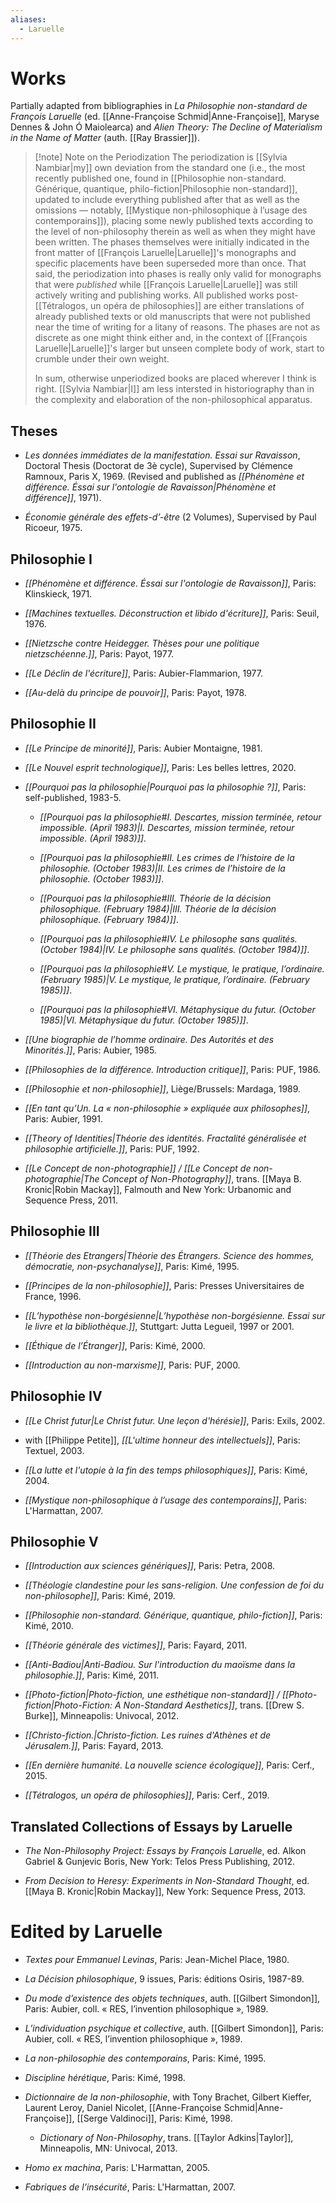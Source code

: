 ```yaml
---
aliases:
  - Laruelle
---
```

# Works

Partially adapted from bibliographies in _La Philosophie non-standard de François Laruelle_ (ed. [[Anne-Françoise Schmid|Anne-Françoise]], Maryse Dennes & John Ó Maiolearca) and _Alien Theory: The Decline of Materialism in the Name of Matter_ (auth. [[Ray Brassier]]).

>[!note] Note on the Periodization
>The periodization is [[Sylvia Nambiar|my]] own deviation from the standard one (i.e., the most recently published one, found in [[Philosophie non-standard. Générique, quantique, philo-fiction|Philosophie non-standard]], updated to include everything published after that as well as the omissions — notably, [[Mystique non-philosophique à l’usage des contemporains]]), placing some newly published texts according to the level of non-philosophy therein as well as when they might have been written. The phases themselves were initially indicated in the front matter of [[François Laruelle|Laruelle]]'s monographs and specific placements have been superseded more than once. That said, the periodization into phases is really only valid for monographs that were _published_ while [[François Laruelle|Laruelle]] was still actively writing and publishing works. All published works post-[[Tétralogos, un opéra de philosophies]] are either translations of already published texts or old manuscripts that were not published near the time of writing for a litany of reasons. The phases are not as discrete as one might think either and, in the context of [[François Laruelle|Laruelle]]'s larger but unseen complete body of work, start to crumble under their own weight.
>
>In sum, otherwise unperiodized books are placed wherever I think is right. [[Sylvia Nambiar|I]] am less intersted in historiography than in the complexity and elaboration of the non-philosophical apparatus.

## Theses

- _Les données immédiates de la manifestation. Essai sur Ravaisson_, Doctoral Thesis (Doctorat de 3è cycle), Supervised by Clémence Ramnoux, Paris X, 1969. (Revised and published as _[[Phénomène et différence. Éssai sur l'ontologie de Ravaisson|Phénomène et différence]]_, 1971).

- _Économie générale des effets-d’-être_ (2 Volumes), Supervised by Paul Ricoeur, 1975.


## Philosophie I

- _[[Phénomène et différence. Éssai sur l'ontologie de Ravaisson]]_, Paris: Klinskieck, 1971.

- _[[Machines textuelles. Déconstruction et libido d'écriture]]_, Paris: Seuil, 1976.

- _[[Nietzsche contre Heidegger. Thèses pour une politique nietzschéenne.]]_, Paris: Payot, 1977.

- _[[Le Déclin de l'écriture]]_, Paris: Aubier-Flammarion, 1977.

- _[[Au-delà du principe de pouvoir]]_, Paris: Payot, 1978.


## Philosophie II

- _[[Le Principe de minorité]]_, Paris: Aubier Montaigne, 1981.

- _[[Le Nouvel esprit technologique]]_, Paris: Les belles lettres, 2020.

- _[[Pourquoi pas la philosophie|Pourquoi pas la philosophie ?]]_, Paris: self-published, 1983-5.
 
    - _[[Pourquoi pas la philosophie#I. Descartes, mission terminée, retour impossible. (April 1983)|I. Descartes, mission terminée, retour impossible. (April 1983)]]_.
    
    - _[[Pourquoi pas la philosophie#II. Les crimes de l’histoire de la philosophie. (October 1983)|II. Les crimes de l’histoire de la philosophie. (October 1983)]]_.
    
    - _[[Pourquoi pas la philosophie#III. Théorie de la décision philosophique. (February 1984)|III. Théorie de la décision philosophique. (February 1984)]]_.
    
    - _[[Pourquoi pas la philosophie#IV. Le philosophe sans qualités. (October 1984)|IV. Le philosophe sans qualités. (October 1984)]]_.
    
    - _[[Pourquoi pas la philosophie#V. Le mystique, le pratique, l’ordinaire. (February 1985)|V. Le mystique, le pratique, l’ordinaire. (February 1985)]]_.
    
    - _[[Pourquoi pas la philosophie#VI. Métaphysique du futur. (October 1985)|VI. Métaphysique du futur. (October 1985)]]_.

- _[[Une biographie de l’homme ordinaire. Des Autorités et des Minorités.]]_, Paris: Aubier, 1985.

- _[[Philosophies de la différence. Introduction critique]]_, Paris: PUF, 1986.

- _[[Philosophie et non-philosophie]]_, Liège/Brussels: Mardaga, 1989.

- _[[En tant qu’Un. La « non-philosophie » expliquée aux philosophes]]_, Paris: Aubier, 1991.

- _[[Theory of Identities|Théorie des identités. Fractalité généralisée et philosophie artificielle.]]_, Paris: PUF, 1992.

- _[[Le Concept de non-photographie]] / [[Le Concept de non-photographie|The Concept of Non-Photography]]_, trans. [[Maya B. Kronic|Robin Mackay]], Falmouth and New York: Urbanomic and Sequence Press, 2011.


## Philosophie III

- _[[Théorie des Etrangers|Théorie des Étrangers. Science des hommes, démocratie, non-psychanalyse]]_, Paris: Kimé, 1995.

- _[[Principes de la non-philosophie]]_, Paris: Presses Universitaires de France, 1996.

- _[[L’hypothèse non-borgésienne|L’hypothèse non-borgésienne. Essai sur le livre et la bibliothèque.]]_, Stuttgart: Jutta Legueil, 1997 or 2001.

- _[[Éthique de l’Étranger]]_, Paris: Kimé, 2000.

- _[[Introduction au non-marxisme]]_, Paris: PUF, 2000.


## Philosophie IV

- _[[Le Christ futur|Le Christ futur. Une leçon d'hérésie]]_, Paris: Exils, 2002.

- with [[Philippe Petite]], _[[L'ultime honneur des intellectuels]]_, Paris: Textuel, 2003.

- _[[La lutte et l'utopie à la fin des temps philosophiques]]_, Paris: Kimé, 2004.

- _[[Mystique non-philosophique à l’usage des contemporains]]_, Paris: L'Harmattan, 2007.


## Philosophie V

- _[[Introduction aux sciences génériques]]_, Paris: Petra, 2008.

- _[[Théologie clandestine pour les sans-religion. Une confession de foi du non-philosophe]]_, Paris: Kimé, 2019.

- _[[Philosophie non-standard. Générique, quantique, philo-fiction]]_, Paris: Kimé, 2010.

- _[[Théorie générale des victimes]]_, Paris: Fayard, 2011.

- _[[Anti-Badiou|Anti-Badiou. Sur l'introduction du maoïsme dans la philosophie.]]_, Paris: Kimé, 2011.

- _[[Photo-fiction|Photo-fiction, une esthétique non-standard]] / [[Photo-fiction|Photo-Fiction: A Non-Standard Aesthetics]]_, trans. [[Drew S. Burke]], Minneapolis: Univocal, 2012.

- _[[Christo-fiction.|Christo-fiction. Les ruines d'Athènes et de Jérusalem.]]_, Paris: Fayard, 2013.

- _[[En dernière humanité. La nouvelle science écologique]]_, Paris: Cerf., 2015.

- _[[Tétralogos, un opéra de philosophies]]_, Paris: Cerf., 2019.

## Translated Collections of Essays by Laruelle

- _The Non-Philosophy Project: Essays by François Laruelle_, ed. Alkon Gabriel & Gunjevic Boris, New York: Telos Press Publishing, 2012.

- _From Decision to Heresy: Experiments in Non-Standard Thought_, ed. [[Maya B. Kronic|Robin Mackay]], New York: Sequence Press, 2013.

# Edited by Laruelle

- _Textes pour Emmanuel Levinas_, Paris: Jean-Michel Place, 1980.

- _La Décision philosophique_, 9 issues, Paris: éditions Osiris, 1987-89.

- _Du mode d’existence des objets techniques_, auth. [[Gilbert Simondon]], Paris: Aubier, coll. « RES, l’invention philosophique », 1989.

- _L’individuation psychique et collective_, auth. [[Gilbert Simondon]], Paris: Aubier, coll. « RES, l’invention philosophique », 1989.

- _La non-philosophie des contemporains_, Paris: Kimé, 1995.

- _Discipline hérétique_, Paris: Kimé, 1998.

- _Dictionnaire de la non-philosophie_, with Tony Brachet, Gilbert Kieffer, Laurent Leroy, Daniel Nicolet, [[Anne-Françoise Schmid|Anne-Françoise]], [[Serge Valdinoci]], Paris: Kimé, 1998.
    - _Dictionary of Non-Philosophy_, trans. [[Taylor Adkins|Taylor]], Minneapolis, MN: Univocal, 2013.

- _Homo ex machina_, Paris: L'Harmattan, 2005.

- _Fabriques de l’insécurité_, Paris: L'Harmattan, 2007.